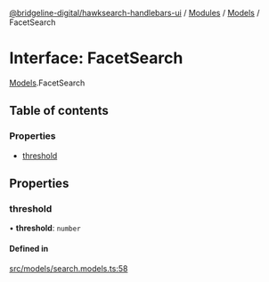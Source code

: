 [@bridgeline-digital/hawksearch-handlebars-ui](../README.md) / [Modules](../modules.md) / [Models](../modules/Models.md) / FacetSearch

# Interface: FacetSearch

[Models](../modules/Models.md).FacetSearch

## Table of contents

### Properties

- [threshold](Models.FacetSearch.md#threshold)

## Properties

### threshold

• **threshold**: `number`

#### Defined in

[src/models/search.models.ts:58](https://bitbucket.org/bridgelinedigital/frontend-handlebars-ui/src/db3ebfe/src/models/search.models.ts#lines-58)
